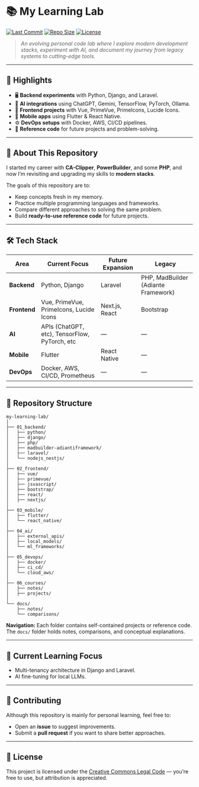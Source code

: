 # 📚 My Learning Lab  

[![Last Commit](https://img.shields.io/github/last-commit/emersonmuniz/my-learning-lab?style=for-the-badge)](https://github.com/emersonmuniz/my-learning-lab/commits/main)
[![Repo Size](https://img.shields.io/github/repo-size/emersonmuniz/my-learning-lab?style=for-the-badge)](https://github.com/emersonmuniz/my-learning-lab)
[![License](https://img.shields.io/github/license/emersonmuniz/my-learning-lab?style=for-the-badge)](LICENSE)

> *An evolving personal code lab where I explore modern development stacks, experiment with AI, and document my journey from legacy systems to cutting-edge tools.*  

---

## 🚀 Highlights  

- 🖥 **Backend experiments** with Python, Django, and Laravel.  
- 🤖 **AI integrations** using ChatGPT, Gemini, TensorFlow, PyTorch, Ollama.  
- 🎨 **Frontend projects** with Vue, PrimeVue, PrimeIcons, Lucide Icons.  
- 📱 **Mobile apps** using Flutter & React Native.  
- ⚙ **DevOps setups** with Docker, AWS, CI/CD pipelines.  
- 📒 **Reference code** for future projects and problem-solving.  

---

## 📌 About This Repository  

I started my career with **CA-Clipper**, **PowerBuilder**, and some **PHP**, and now I’m revisiting and upgrading my skills to **modern stacks**.  

The goals of this repository are to:  
- Keep concepts fresh in my memory.  
- Practice multiple programming languages and frameworks.  
- Compare different approaches to solving the same problem.  
- Build **ready-to-use reference code** for future projects.  

---

## 🛠 Tech Stack  

| Area         | Current Focus                                  | Future Expansion  | Legacy                                |
|--------------|--------------                                  |------------------ |--------                               |
| **Backend**  | Python, Django                                 | Laravel           | PHP, MadBuilder (Adiante Framework)   |
| **Frontend** | Vue, PrimeVue, PrimeIcons, Lucide Icons        | Next.js, React    | Bootstrap                             |
| **AI**       | APIs (ChatGPT, etc), TensorFlow, PyTorch, etc  | —                 | —                                     |
| **Mobile**   | Flutter                                        | React Native      | —                                     |
| **DevOps**   | Docker, AWS, CI/CD, Prometheus                 | —                 | —                                     |

---

## 📂 Repository Structure  

```plaintext
my-learning-lab/
│
├── 01_backend/
│   ├── python/
│   ├── django/
│   ├── php/
│   ├── madbuilder-adiantiframework/
│   ├── laravel/
│   └── nodejs_nestjs/
│
├── 02_frontend/
│   ├── vue/
│   ├── primevue/
│   ├── jsvascript/
│   ├── bootstrap/
│   ├── react/
│   ├── nextjs/
│
├── 03_mobile/
│   ├── flutter/
│   └── react_native/
│
├── 04_ai/
│   ├── external_apis/
│   ├── local_models/
│   └── ml_frameworks/
│
├── 05_devops/
│   ├── docker/
│   ├── ci_cd/
│   └── cloud_aws/
│
├── 06_courses/
│   ├── notes/
│   ├── projects/
│
└── docs/
    ├── notes/
    └── comparisons/
```

**Navigation:** Each folder contains self-contained projects or reference code. The `docs/` folder holds notes, comparisons, and conceptual explanations.  

---

## 📅 Current Learning Focus  

- Multi-tenancy architecture in Django and Laravel.  
- AI fine-tuning for local LLMs.  

---

## 🤝 Contributing  

Although this repository is mainly for personal learning, feel free to:  
- Open an **issue** to suggest improvements.  
- Submit a **pull request** if you want to share better approaches.  

---

## 📜 License  

This project is licensed under the [Creative Commons Legal Code](LICENSE) — you’re free to use, but attribution is appreciated.  
